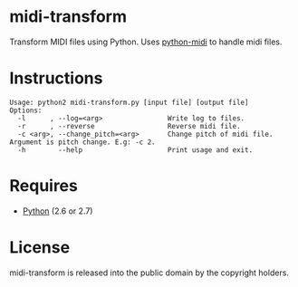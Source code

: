 midi-transform
============

Transform MIDI files using Python. Uses [python-midi](https://github.com/vishnubob/python-midi) to handle midi files.

Instructions
===========
```
Usage: python2 midi-transform.py [input file] [output file]
Options:
  -l      , --log=<arg>                Write log to files.
  -r      , --reverse                  Reverse midi file.
  -c <arg>, --change_pitch=<arg>       Change pitch of midi file. Argument is pitch change. E.g: -c 2.
  -h        --help                     Print usage and exit.
```


Requires
===========

* [Python](http://www.python.org/download/) (2.6 or 2.7)

License
===========
midi-transform is released into the public domain by the copyright holders.